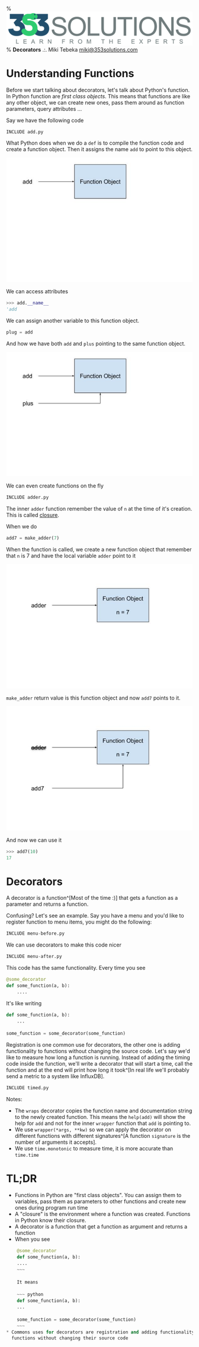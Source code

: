 % ![](logo.png)
% **Decorators** .:.  Miki Tebeka <miki@353solutions.com>

# Understanding Functions

Before we start talking about decorators, let's talk about Python's function.
In Python function are *first class objects*. This means that functions are like
any other object, we can create new ones, pass them around as function
parameters, query attributes ...

Say we have the following code

~~~ python
INCLUDE add.py
~~~

What Python does when we do a `def` is to compile the function code and create a
function object. Then it assigns the name `add` to point to this object.

![](01-add.png)

We can access attributes

~~~ python
>>> add.__name__
'add
~~~

We can assign another variable to this function object.

~~~ python
plug = add
~~~

And how we have both `add` and `plus` pointing to the same function object.

![](02-plus.png)

We can even create functions on the fly

~~~ python
INCLUDE adder.py
~~~

The inner `adder` function remember the value of `n` at the time of it's
creation. This is called [closure](https://en.wikipedia.org/wiki/Closure_(computer_programming)).

When we do

~~~ python
add7 = make_adder(7)
~~~

When the function is called, we create a new function object that remember that
`n` is 7 and have the local variable `adder` point to it

![](03-adder.png)

`make_adder` return value is this function object and now `add7` points to it.

![](04-add7.png) 

And now we can use it

~~~ python
>>> add7(10)
17
~~~

# Decorators

A decorator is a function^[Most of the time :)] that gets a function as a
parameter and returns a function.

Confusing? Let's see an example. Say you have a menu and you'd like to register
function to menu items, you might do the following:

~~~ python
INCLUDE menu-before.py
~~~

We can use decorators to make this code nicer

~~~ python
INCLUDE menu-after.py
~~~

This code has the same functionality. Every time you see

~~~ python
@some_decorator
def some_function(a, b):
    ....
~~~

It's like writing

~~~ python
def some_function(a, b):
    ...

some_function = some_decorator(some_function)
~~~

Registration is one common use for decorators, the other one is adding
functionality to functions without changing the source code. Let's say we'd like
to measure how long a function is running. Instead of adding the timing code
inside the function, we'll write a decorator that will start a time, call the
function and at the end will print how long it took^[In real life we'll probably
send a metric to a system like InfluxDB].

~~~ python
INCLUDE timed.py
~~~

Notes:

* The `wraps` decorator copies the function name and documentation string to the
  newly created function. This means the `help(add)` will show the help for
  `add` and not for the inner `wrapper` function that `add` is pointing to.
* We use `wrapper(*args, **kw)` so we can apply the decorator on different
  functions with different signatures^[A function `signature` is the number
  of arguments it accepts].
* We use `time.monotonic` to measure time, it is more accurate than `time.time`


# TL;DR

* Functions in Python are "first class objects". You can assign them to
  variables, pass them as parameters to other functions and create new ones
  during program run time
* A "closure" is the environment where a function was created. Functions in
  Python know their closure.
* A decorator is a function that get a function as argument and returns a
  function
* When you see
~~~ python
    @some_decorator
    def some_function(a, b):
	....
    ~~~

    It means

    ~~~ python
    def some_function(a, b):
	...

    some_function = some_decorator(some_function)
    ~~~
* Commons uses for decorators are registration and adding functionality to
  functions without changing their source code 
    
